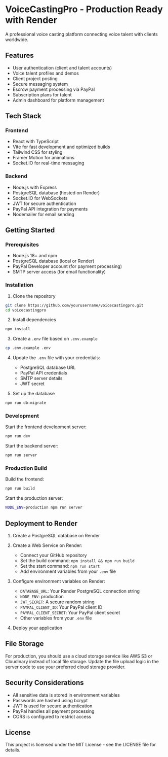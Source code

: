 # VoiceCastingPro - Production Ready with Render

A professional voice casting platform connecting voice talent with clients worldwide.

## Features

- User authentication (client and talent accounts)
- Voice talent profiles and demos
- Client project posting
- Secure messaging system
- Escrow payment processing via PayPal
- Subscription plans for talent
- Admin dashboard for platform management

## Tech Stack

### Frontend
- React with TypeScript
- Vite for fast development and optimized builds
- Tailwind CSS for styling
- Framer Motion for animations
- Socket.IO for real-time messaging

### Backend
- Node.js with Express
- PostgreSQL database (hosted on Render)
- Socket.IO for WebSockets
- JWT for secure authentication
- PayPal API integration for payments
- Nodemailer for email sending

## Getting Started

### Prerequisites
- Node.js 18+ and npm
- PostgreSQL database (local or Render)
- PayPal Developer account (for payment processing)
- SMTP server access (for email functionality)

### Installation

1. Clone the repository
```bash
git clone https://github.com/yourusername/voicecastingpro.git
cd voicecastingpro
```

2. Install dependencies
```bash
npm install
```

3. Create a `.env` file based on `.env.example`
```bash
cp .env.example .env
```

4. Update the `.env` file with your credentials:
   - PostgreSQL database URL
   - PayPal API credentials
   - SMTP server details
   - JWT secret

5. Set up the database
```bash
npm run db:migrate
```

### Development

Start the frontend development server:
```bash
npm run dev
```

Start the backend server:
```bash
npm run server
```

### Production Build

Build the frontend:
```bash
npm run build
```

Start the production server:
```bash
NODE_ENV=production npm run server
```

## Deployment to Render

1. Create a PostgreSQL database on Render
2. Create a Web Service on Render:
   - Connect your GitHub repository
   - Set the build command: `npm install && npm run build`
   - Set the start command: `npm run start`
   - Add environment variables from your `.env` file

3. Configure environment variables on Render:
   - `DATABASE_URL`: Your Render PostgreSQL connection string
   - `NODE_ENV`: production
   - `JWT_SECRET`: A secure random string
   - `PAYPAL_CLIENT_ID`: Your PayPal client ID
   - `PAYPAL_CLIENT_SECRET`: Your PayPal client secret
   - Other variables from your `.env` file

4. Deploy your application

## File Storage

For production, you should use a cloud storage service like AWS S3 or Cloudinary instead of local file storage. Update the file upload logic in the server code to use your preferred cloud storage provider.

## Security Considerations

- All sensitive data is stored in environment variables
- Passwords are hashed using bcrypt
- JWT is used for secure authentication
- PayPal handles all payment processing
- CORS is configured to restrict access

## License

This project is licensed under the MIT License - see the LICENSE file for details.